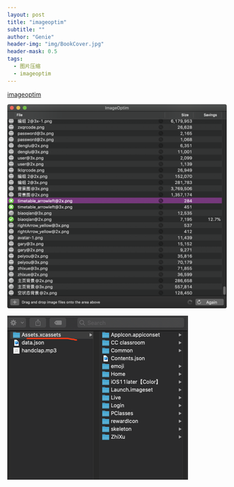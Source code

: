 ```yaml
---
layout: post
title: "imageoptim"
subtitle: ""
author: "Genie"
header-img: "img/BookCover.jpg"
header-mask: 0.5
tags:
  - 图片压缩
  - imageoptim
---
```


[imageoptim](https://imageoptim.com/howto.html)

![WX20200422](/img/imageoptim/WX20200422-170439@2x.png)

![WX2020042](/img/imageoptim/WX20200422-170455.png)